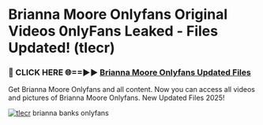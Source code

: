 # Brianna Moore Onlyfans Original Videos 0nlyFans Leaked - Files Updated! (tlecr)

<h3>🔴 CLICK HERE 🌐==►► <a href="https://tinyurl.com/4seja8ks" rel="nofollow">Brianna Moore Onlyfans Updated Files</a></h3>

Get Brianna Moore Onlyfans and all content. Now you can access all videos and pictures of Brianna Moore Onlyfans. New Updated Files 2025!

[![tlecr](https://i.imgur.com/EWjZXRe.gif)](https://tinyurl.com/4seja8ks)
brianna banks onlyfans